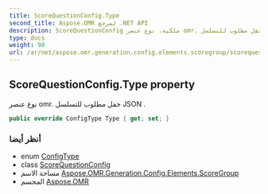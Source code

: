 ```yaml
---
title: ScoreQuestionConfig.Type
second_title: Aspose.OMR لمرجع .NET API
description: ScoreQuestionConfig ملكية. نوع عنصر omr. حقل مطلوب للتسلسل JSON .
type: docs
weight: 90
url: /ar/net/aspose.omr.generation.config.elements.scoregroup/scorequestionconfig/type/
---
```

## ScoreQuestionConfig.Type property

نوع عنصر omr. حقل مطلوب للتسلسل JSON .

```csharp
public override ConfigType Type { get; set; }
```

### أنظر أيضا

* enum [ConfigType](../../../aspose.omr.generation.config.enums/configtype/)
* class [ScoreQuestionConfig](../)
* مساحة الاسم [Aspose.OMR.Generation.Config.Elements.ScoreGroup](../../scorequestionconfig/)
* المجسم [Aspose.OMR](../../../)


